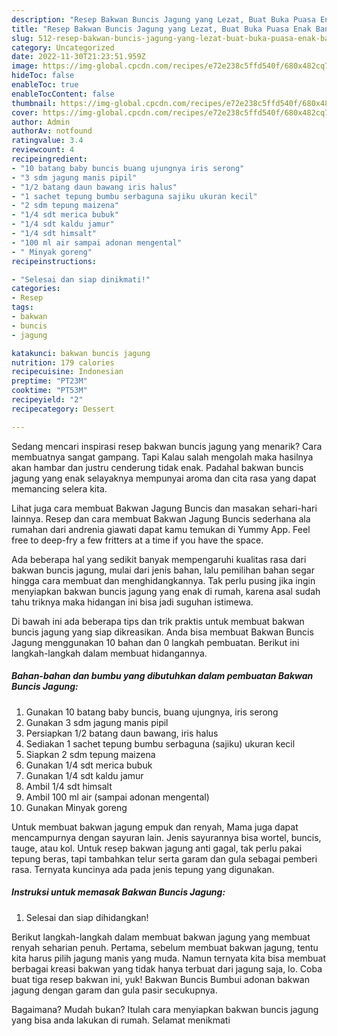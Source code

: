 ```yaml
---
description: "Resep Bakwan Buncis Jagung yang Lezat, Buat Buka Puasa Enak Banget"
title: "Resep Bakwan Buncis Jagung yang Lezat, Buat Buka Puasa Enak Banget"
slug: 512-resep-bakwan-buncis-jagung-yang-lezat-buat-buka-puasa-enak-banget
category: Uncategorized
date: 2022-11-30T21:23:51.959Z
image: https://img-global.cpcdn.com/recipes/e72e238c5ffd540f/680x482cq70/bakwan-buncis-jagung-foto-resep-utama.jpg
hideToc: false
enableToc: true
enableTocContent: false
thumbnail: https://img-global.cpcdn.com/recipes/e72e238c5ffd540f/680x482cq70/bakwan-buncis-jagung-foto-resep-utama.jpg
cover: https://img-global.cpcdn.com/recipes/e72e238c5ffd540f/680x482cq70/bakwan-buncis-jagung-foto-resep-utama.jpg
author: Admin
authorAv: notfound
ratingvalue: 3.4
reviewcount: 4
recipeingredient:
- "10 batang baby buncis buang ujungnya iris serong"
- "3 sdm jagung manis pipil"
- "1/2 batang daun bawang iris halus"
- "1 sachet tepung bumbu serbaguna sajiku ukuran kecil"
- "2 sdm tepung maizena"
- "1/4 sdt merica bubuk"
- "1/4 sdt kaldu jamur"
- "1/4 sdt himsalt"
- "100 ml air sampai adonan mengental"
- " Minyak goreng"
recipeinstructions:

- "Selesai dan siap dinikmati!"
categories:
- Resep
tags:
- bakwan
- buncis
- jagung

katakunci: bakwan buncis jagung 
nutrition: 179 calories
recipecuisine: Indonesian
preptime: "PT23M"
cooktime: "PT53M"
recipeyield: "2"
recipecategory: Dessert

---
```



Sedang mencari inspirasi resep bakwan buncis jagung yang menarik? Cara membuatnya sangat gampang. Tapi Kalau salah mengolah maka hasilnya akan hambar dan justru cenderung tidak enak. Padahal bakwan buncis jagung yang enak selayaknya mempunyai aroma dan cita rasa yang dapat memancing selera kita.


Lihat juga cara membuat Bakwan Jagung Buncis dan masakan sehari-hari lainnya. Resep dan cara membuat Bakwan Jagung Buncis sederhana ala rumahan dari andrenia giawati dapat kamu temukan di Yummy App. Feel free to deep-fry a few fritters at a time if you have the space.

Ada beberapa hal yang sedikit banyak mempengaruhi kualitas rasa dari bakwan buncis jagung, mulai dari jenis bahan, lalu pemilihan bahan segar hingga cara membuat dan menghidangkannya. Tak perlu pusing jika ingin menyiapkan bakwan buncis jagung yang enak di rumah, karena asal sudah tahu triknya maka hidangan ini bisa jadi suguhan istimewa.


Di bawah ini ada beberapa tips dan trik praktis untuk membuat bakwan buncis jagung yang siap dikreasikan. Anda bisa membuat Bakwan Buncis Jagung menggunakan 10 bahan dan 0 langkah pembuatan. Berikut ini langkah-langkah dalam membuat hidangannya.

<!--inarticleads1-->

##### Bahan-bahan dan bumbu yang dibutuhkan dalam pembuatan Bakwan Buncis Jagung:

1. Gunakan 10 batang baby buncis, buang ujungnya, iris serong
1. Gunakan 3 sdm jagung manis pipil
1. Persiapkan 1/2 batang daun bawang, iris halus
1. Sediakan 1 sachet tepung bumbu serbaguna (sajiku) ukuran kecil
1. Siapkan 2 sdm tepung maizena
1. Gunakan 1/4 sdt merica bubuk
1. Gunakan 1/4 sdt kaldu jamur
1. Ambil 1/4 sdt himsalt
1. Ambil 100 ml air (sampai adonan mengental)
1. Gunakan  Minyak goreng


Untuk membuat bakwan jagung empuk dan renyah, Mama juga dapat mencampurnya dengan sayuran lain. Jenis sayurannya bisa wortel, buncis, tauge, atau kol. Untuk resep bakwan jagung anti gagal, tak perlu pakai tepung beras, tapi tambahkan telur serta garam dan gula sebagai pemberi rasa. Ternyata kuncinya ada pada jenis tepung yang digunakan. 

<!--inarticleads2-->

##### Instruksi untuk memasak Bakwan Buncis Jagung:


1. Selesai dan siap dihidangkan!

Berikut langkah-langkah dalam membuat bakwan jagung yang membuat renyah seharian penuh. Pertama, sebelum membuat bakwan jagung, tentu kita harus pilih jagung manis yang muda. Namun ternyata kita bisa membuat berbagai kreasi bakwan yang tidak hanya terbuat dari jagung saja, lo. Coba buat tiga resep bakwan ini, yuk! Bakwan Buncis Bumbui adonan bakwan jagung dengan garam dan gula pasir secukupnya. 

Bagaimana? Mudah bukan? Itulah cara menyiapkan bakwan buncis jagung yang bisa anda lakukan di rumah. Selamat menikmati
